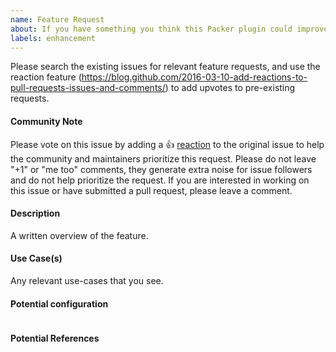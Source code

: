```yaml
---
name: Feature Request
about: If you have something you think this Packer plugin could improve or add support for.
labels: enhancement
---
```


Please search the existing issues for relevant feature requests, and use the
reaction feature
(https://blog.github.com/2016-03-10-add-reactions-to-pull-requests-issues-and-comments/)
to add upvotes to pre-existing requests.

#### Community Note

Please vote on this issue by adding a 👍 [reaction](https://blog.github.com/2016-03-10-add-reactions-to-pull-requests-issues-and-comments/) to the original issue to help the community and maintainers prioritize this request.
Please do not leave "+1" or "me too" comments, they generate extra noise for issue followers and do not help prioritize the request.
If you are interested in working on this issue or have submitted a pull request, please leave a comment.

#### Description

A written overview of the feature.

#### Use Case(s)

Any relevant use-cases that you see.

#### Potential configuration

```

```

#### Potential References

